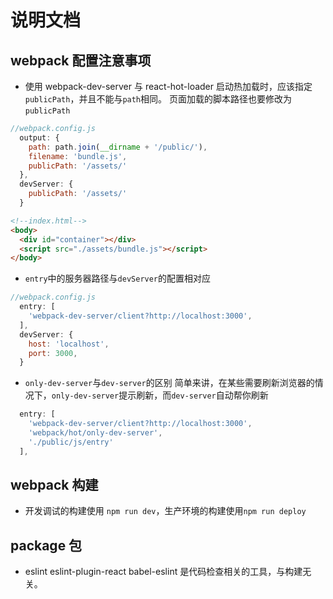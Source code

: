 # 说明文档
## webpack 配置注意事项
- 使用 webpack-dev-server 与 react-hot-loader 启动热加载时，应该指定`publicPath`，并且不能与`path`相同。
页面加载的脚本路径也要修改为`publicPath`
``` javascript
//webpack.config.js
  output: {
    path: path.join(__dirname + '/public/'),
    filename: 'bundle.js',
    publicPath: '/assets/'
  },
  devServer: {
    publicPath: '/assets/'
  }
```
``` html
<!--index.html-->
<body>
  <div id="container"></div>
  <script src="./assets/bundle.js"></script>
</body>
```
- `entry`中的服务器路径与`devServer`的配置相对应
``` javascript
//webpack.config.js
  entry: [
    'webpack-dev-server/client?http://localhost:3000',
  ],
  devServer: {
    host: 'localhost',
    port: 3000,
  }
```
- `only-dev-server`与`dev-server`的区别
简单来讲，在某些需要刷新浏览器的情况下，`only-dev-server`提示刷新，而`dev-server`自动帮你刷新
``` javascript
  entry: [
    'webpack-dev-server/client?http://localhost:3000',
    'webpack/hot/only-dev-server',
    './public/js/entry'
  ],
```
## webpack 构建
- 开发调试的构建使用 `npm run dev`，生产环境的构建使用`npm run deploy`


## package 包
- eslint eslint-plugin-react babel-eslint 是代码检查相关的工具，与构建无关。

